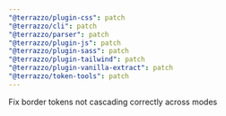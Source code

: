 ```yaml
---
"@terrazzo/plugin-css": patch
"@terrazzo/cli": patch
"@terrazzo/parser": patch
"@terrazzo/plugin-js": patch
"@terrazzo/plugin-sass": patch
"@terrazzo/plugin-tailwind": patch
"@terrazzo/plugin-vanilla-extract": patch
"@terrazzo/token-tools": patch
---
```


Fix border tokens not cascading correctly across modes
